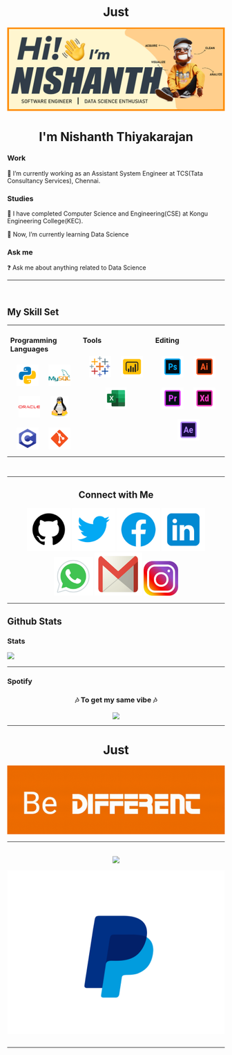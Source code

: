 # <div align="center">Just</div>
<div align="center">
<img src="https://github.com/Nishanth-thiyakarajan/Nishanth-thiyakarajan/blob/main/profile-banner.jpg"/>
</div>  


# <div align="center">I'm Nishanth Thiyakarajan</div>

### Work  
🔭 I’m currently working as an Assistant System Engineer at TCS(Tata Consultancy Services), Chennai.  


### Studies  
🌱 I have completed Computer Science and Engineering(CSE) at Kongu Engineering College(KEC).

🌱 Now, I’m currently learning Data Science  


### Ask me  
❓ Ask me about anything related to Data Science  

---

<br/>  


## My Skill Set  
<table><tr><td valign="top" width="33%">


### Programming Languages  
<div align="center">  
<a href="https://www.python.org/" target="_blank"><img style="margin: 10px" src="https://github.com/Nishanth-thiyakarajan/Icons/blob/main/icons/python.png" alt="Python" height="50" /></a>  
<a href="https://www.mysql.com/" target="_blank"><img style="margin: 10px" src="https://github.com/Nishanth-thiyakarajan/Icons/blob/main/icons/MySQL.png" alt="MySQL" height="50" /></a>
<a href="https://www.oracle.com/in/index.html" target="_blank"><img style="margin: 10px" src="https://github.com/Nishanth-thiyakarajan/Icons/blob/main/icons/oracle.png" alt="Oracle" height="50" /></a>  
<a href="https://www.linux.org/" target="_blank"><img style="margin: 10px" src="https://github.com/Nishanth-thiyakarajan/Icons/blob/main/icons/linux.png" alt="Linux" height="50" /></a> 
<a href="https://www.cprogramming.com/" target="_blank"><img style="margin: 10px" src="https://github.com/Nishanth-thiyakarajan/Icons/blob/main/icons/c.png" alt="C" height="50" /></a>   
<a href="https://github.com/" target="_blank"><img style="margin: 10px" src="https://github.com/Nishanth-thiyakarajan/Icons/blob/main/icons/git.png" alt="Git" height="50" /></a>  
</div>

</td><td valign="top" width="33%">



### Tools  
<div align="center">  
<a href="https://www.tableau.com/" target="_blank"><img style="margin: 10px" src="https://github.com/Nishanth-thiyakarajan/Icons/blob/main/icons/tableau.png" alt="Tableau" height="50" /></a>  
<a href="https://powerbi.microsoft.com/en-us/" target="_blank"><img style="margin: 10px" src="https://github.com/Nishanth-thiyakarajan/Icons/blob/main/icons/power bi.png" alt="Power Bi" height="50" /></a>
<a href="https://support.microsoft.com/en-us/excel" target="_blank"><img style="margin: 10px" src="https://github.com/Nishanth-thiyakarajan/Icons/blob/main/icons/excel.png" alt="Power Bi" height="50" /></a>
</div>

</td><td valign="top" width="33%">



### Editing  
<div align="center">  
<a href="https://www.adobe.com/in/products/photoshop.html" target="_blank"><img style="margin: 10px" src="https://github.com/Nishanth-thiyakarajan/Icons/blob/main/icons/Photoshop.png" alt="Photoshop" height="50" /></a>  
<a href="https://www.adobe.com/in/products/illustrator.html" target="_blank"><img style="margin: 10px" src="https://github.com/Nishanth-thiyakarajan/Icons/blob/main/icons/Illustator.png" alt="Illustrator" height="50" /></a>  
<a href="https://www.adobe.com/in/products/premiere.html" target="_blank"><img style="margin: 10px" src="https://github.com/Nishanth-thiyakarajan/Icons/blob/main/icons/premiere pro.png" alt="Premiere Pro" height="50" /></a>  
<a href="https://www.adobe.com/in/products/xd.html" target="_blank"><img style="margin: 10px" src="https://github.com/Nishanth-thiyakarajan/Icons/blob/main/icons/xd.png" alt="Adobe XD" height="50" /></a>   
<a href="https://www.adobe.com/in/products/aftereffects.html" target="_blank"><img style="margin: 10px" src="https://github.com/Nishanth-thiyakarajan/Icons/blob/main/icons/after effects.png" alt="After Effects" height="50" /></a>    
</div>

</td></tr></table>  

<br/>  

---

## <div align="center">Connect with Me</div>

<div align="center">  
<a href="https://github.com/Nishanth-thiyakarajan" target="_blank"><img src="https://github.com/Nishanth-thiyakarajan/Icons/blob/main/icons/github.png" alt="Github" height="100" width="100" /></a>  
<a href="https://twitter.com/Nishanth0729" target="_blank"><img  src="https://github.com/Nishanth-thiyakarajan/Icons/blob/main/icons/twitter.png" alt="Twitter" height="100" width="100" /></a>
<a href="https://www.facebook.com/nishanth.nishanth.393" target="_blank"><img src="https://github.com/Nishanth-thiyakarajan/Icons/blob/main/icons/facebook.png" alt="Facebook" height="100" width="100" /></a>  
<a href="https://linkedin.com/in/nishanth-thiyakarajan/" target="_blank"><img src="https://github.com/Nishanth-thiyakarajan/Icons/blob/main/icons/linkedin.png" alt="Linkedin" height="100" width="100" /></a>   
<a href="https://wa.me/+919976738856" target="_blank"><img src="https://github.com/Nishanth-thiyakarajan/Icons/blob/main/icons/whatsapp.png" alt="WhatsApp" height="90" width="90" /></a>
<a href="mailto:nishanth.thiyakarajan@gmail.com" target="_blank"><img src="https://github.com/Nishanth-thiyakarajan/Icons/blob/main/icons/mail.png" alt="Gmail" height="100" width="110" /></a>
 <a href="https://instagram.com/nishanth_thiyakarajan" target="_blank"><img src="https://github.com/Nishanth-thiyakarajan/Icons/blob/main/icons/Instagram.png" alt="Instagram" height="80" width="80" /></a> 
</div>


---

## Github Stats  


### Stats 

<picture>
<source 
  srcset="https://github-readme-stats.vercel.app/api?username=Nishanth-thiyakarajan&show_icons=true&theme=dark&icon_color=36ff00&border_color=36ff00&layout=compact&card_width=1000px&count_private=true&text_color=00fcff&title_color=ffde00&border_radius=60&bg_color=0d1117" />
<img src="https://github-readme-stats.vercel.app/api?username=Nishanth-thiyakarajan&show_icons=true&icon_color=36ff00&border_color=36ff00&layout=compact&card_width=1000px&count_private=true&text_color=00fcff&title_color=ffde00&border_radius=60&bg_color=0d1117" />
</picture>

---

### Spotify  

### <div align="center">🎶 To get my same vibe 🎶 </div> 
<div align="center">
<img src="https://spotify-github-profile.vercel.app/api/view.svg?uid=fygigchcl527b24dkt96ghccb&redirect=true][https://spotify-github-profile.vercel.app/api/view.svg?uid=fygigchcl527b24dkt96ghccb&cover_image=true&theme=default&show_offline=true" align="center"/>
 </div>  
 
--- 

# <div align="center">Just</div>
<div align="center">
<img src="https://github.com/Nishanth-thiyakarajan/Nishanth-thiyakarajan/blob/main/profile-gif.gif"/>
</div>  

---

<br/>  

<div align="center">
<img src="https://komarev.com/ghpvc/?username=Nishanth-thiyakarajan&&style=flat-square" align="center" />
</div>  
  

<br/>  

<div align="center">
            <a href="https://paypal.me/Nishanth0729" target="_blank" style="display: inline-block;">
                <img
                    src="https://github.com/Nishanth-thiyakarajan/Icons/blob/main/icons/paypal.png" 
                    align="center"
                />
            </a></div>
<br />

----

<!--
**Nishanth-thiyakarajan/Nishanth-thiyakarajan** is a ✨ _special_ ✨ repository because its `README.md` (this file) appears on your GitHub profile.

Here are some ideas to get you started:

- 🔭 I’m currently working on ...
- 🌱 I’m currently learning ...
- 👯 I’m looking to collaborate on ...
- 🤔 I’m looking for help with ...
- 💬 Ask me about ...
- 📫 How to reach me: ...
- 😄 Pronouns: ...
- ⚡ Fun fact: ...
-->

